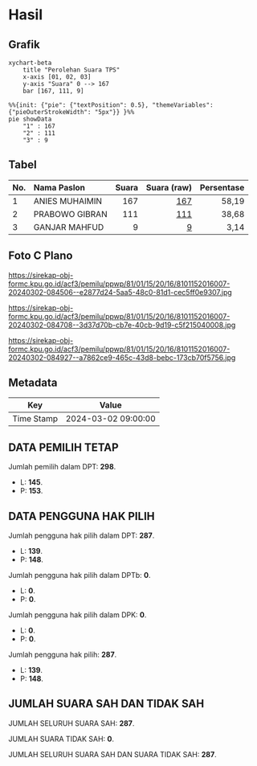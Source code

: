 # Hasil

## Grafik

```mermaid
xychart-beta
    title "Perolehan Suara TPS"
    x-axis [01, 02, 03]
    y-axis "Suara" 0 --> 167
    bar [167, 111, 9]
```

```mermaid
%%{init: {"pie": {"textPosition": 0.5}, "themeVariables": {"pieOuterStrokeWidth": "5px"}} }%%
pie showData
    "1" : 167
    "2" : 111
    "3" : 9
```

## Tabel

| No. | Nama Paslon    | Suara | Suara (raw) | Persentase |
|:--- |:-------------- | -----:| -----------:| ----------:|
| 1   | ANIES MUHAIMIN | 167   | [167][p-1]  | 58,19      |
| 2   | PRABOWO GIBRAN | 111   | [111][p-2]  | 38,68      |
| 3   | GANJAR MAHFUD  | 9     | [9][p-3]    | 3,14       |


[p-1]: https://github.com/gigit-pemilu/pemilu-2024-81-maluku/blob/main/pilpres/hitung-suara/sub/81-maluku/sub/01-maluku-tengah/sub/15-leihitu/sub/2016-morella/sub/007-tps/sub/paslon-1.txt
[p-2]: https://github.com/gigit-pemilu/pemilu-2024-81-maluku/blob/main/pilpres/hitung-suara/sub/81-maluku/sub/01-maluku-tengah/sub/15-leihitu/sub/2016-morella/sub/007-tps/sub/paslon-2.txt
[p-3]: https://github.com/gigit-pemilu/pemilu-2024-81-maluku/blob/main/pilpres/hitung-suara/sub/81-maluku/sub/01-maluku-tengah/sub/15-leihitu/sub/2016-morella/sub/007-tps/sub/paslon-3.txt

## Foto C Plano

https://sirekap-obj-formc.kpu.go.id/acf3/pemilu/ppwp/81/01/15/20/16/8101152016007-20240302-084506--e2877d24-5aa5-48c0-81d1-cec5ff0e9307.jpg

https://sirekap-obj-formc.kpu.go.id/acf3/pemilu/ppwp/81/01/15/20/16/8101152016007-20240302-084708--3d37d70b-cb7e-40cb-9d19-c5f215040008.jpg

https://sirekap-obj-formc.kpu.go.id/acf3/pemilu/ppwp/81/01/15/20/16/8101152016007-20240302-084927--a7862ce9-465c-43d8-bebc-173cb70f5756.jpg


## Metadata

| Key        | Value               |
| ---------- | ------------------- |
| Time Stamp | 2024-03-02 09:00:00 |


## DATA PEMILIH TETAP

Jumlah pemilih dalam DPT: **298**.
 * L: **145**.
 * P: **153**.

## DATA PENGGUNA HAK PILIH

Jumlah pengguna hak pilih dalam DPT: **287**.
 * L: **139**.
 * P: **148**.

Jumlah pengguna hak pilih dalam DPTb: **0**.
 * L: **0**.
 * P: **0**.

Jumlah pengguna hak pilih dalam DPK: **0**.
 * L: **0**.
 * P: **0**.

Jumlah pengguna hak pilih: **287**.
 * L: **139**.
 * P: **148**.

## JUMLAH SUARA SAH DAN TIDAK SAH

JUMLAH SELURUH SUARA SAH: **287**.

JUMLAH SUARA TIDAK SAH: **0**.

JUMLAH SELURUH SUARA SAH DAN SUARA TIDAK SAH: **287**.



